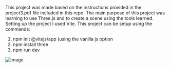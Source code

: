 This project was made based on the instructions provided in the project3.pdf file included in this repo.
The main purpose of this project was learning to use Three.js and to create a scene using the tools learned.
Setting up the project I used Vite. This project can be setup using the commands:

1. npm init @vitejs/app (using the vanilla js option
2. npm install three
3. npm run dev

![image](https://user-images.githubusercontent.com/103965927/224450868-bfb2c45a-cad6-4cd3-aa00-9acf68555057.png)
